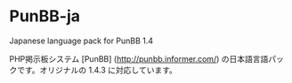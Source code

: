 # PunBB-ja
Japanese language pack for PunBB 1.4

PHP掲示板システム [PunBB] (http://punbb.informer.com/) の日本語言語パックです。オリジナルの 1.4.3 に対応しています。
